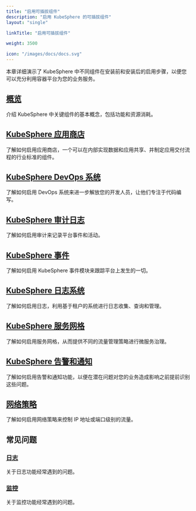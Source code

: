 ```yaml
---
title: "启用可插拔组件"
description: "启用 KubeSphere 的可插拔组件"
layout: "single"

linkTitle: "启用可插拔组件"

weight: 3500

icon: "/images/docs/docs.svg"
---
```


本章详细演示了 KubeSphere 中不同组件在安装前和安装后的启用步骤，以便您可以充分利用容器平台为您的业务服务。

## [概览](../pluggable-components/overview/)

介绍 KubeSphere 中关键组件的基本概念，包括功能和资源消耗。

## [KubeSphere 应用商店](../pluggable-components/app-store/)

了解如何启用应用商店，一个可以在内部实现数据和应用共享、并制定应用交付流程的行业标准的组件。

## [KubeSphere DevOps 系统](../pluggable-components/devops/)

了解如何启用 DevOps 系统来进一步解放您的开发人员，让他们专注于代码编写。

## [KubeSphere 审计日志](../pluggable-components/auditing-logs/)

了解如何启用审计来记录平台事件和活动。

## [KubeSphere 事件](../pluggable-components/events/)

了解如何启用 KubeSphere 事件模块来跟踪平台上发生的一切。

## [KubeSphere 日志系统](../pluggable-components/logging/)

了解如何启用日志，利用基于租户的系统进行日志收集、查询和管理。

## [KubeSphere 服务网格](../pluggable-components/service-mesh/)

了解如何启用服务网格，从而提供不同的流量管理策略进行微服务治理。

## [KubeSphere 告警和通知](../pluggable-components/alerting-notification/)

了解如何启用告警和通知功能，以便在潜在问题对您的业务造成影响之前提前识别这些问题。

## [网络策略](../pluggable-components/network-policy/)

了解如何启用网络策略来控制 IP 地址或端口级别的流量。

## 常见问题

### [日志](../pluggable-components/faq/logging/)

关于日志功能经常遇到的问题。

### [监控](../pluggable-components/faq/monitoring/)

关于监控功能经常遇到的问题。

